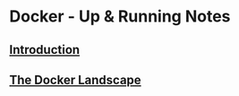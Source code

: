 # Docker - Up & Running Notes

## [Introduction](https://github.com/Sriram058/docker-up-and-running-3-notes/blob/master/Introduction.md)

## [The Docker Landscape](https://github.com/Sriram058/docker-up-and-running-3-notes/blob/master/The%20Docker%20Landscape.md)